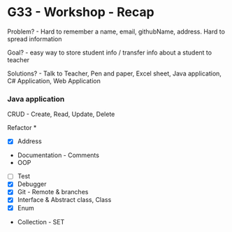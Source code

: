 # G33 - Workshop - Recap



Problem? - Hard to remember a name, email, githubName, address. Hard to spread information

Goal? - easy way to store student info / transfer info about a student to teacher

Solutions? - Talk to Teacher, Pen and paper, Excel sheet, Java application, C# Application, Web Application

### Java application

 CRUD - Create, Read, Update, Delete

 Refactor *

- [X] Address
- Documentation - Comments   
- OOP   
- [ ] Test   
- [X] Debugger   
- [X] Git - Remote & branches  
- [X] Interface & Abstract class, Class   
- [X] Enum  
- Collection - SET  


